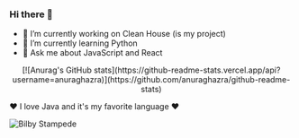### Hi there 👋

- 🔭 I’m currently working on Clean House (is my project)
- 🌱 I’m currently learning Python
- 💬 Ask me about JavaScript and React

<p align=center>
[![Anurag's GitHub stats](https://github-readme-stats.vercel.app/api?username=anuraghazra)](https://github.com/anuraghazra/github-readme-stats)
</p>
  ❤️ I love Java and it's my favorite language ❤️
  
  
  ![Bilby Stampede](https://image.freepik.com/vetores-gratis/programador-portatil-com-ilustracao-de-cafe-livros-e-oculos_138676-139.jpg)
  
